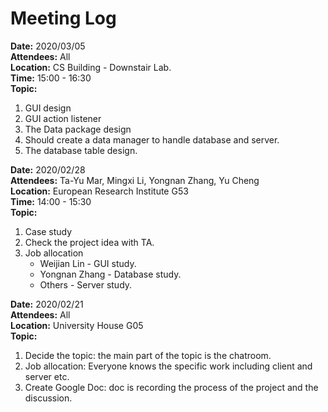 # Meeting Log
**Date:** 2020/03/05  
**Attendees:** All  
**Location:** CS Building - Downstair Lab.  
**Time:** 15:00 - 16:30  
**Topic:**  
1. GUI design  
2. GUI action listener  
3. The Data package design  
4. Should create a data manager to handle database and server.  
5. The database table design.  
  
**Date:** 2020/02/28  
**Attendees:** Ta-Yu Mar, Mingxi Li, Yongnan Zhang, Yu Cheng  
**Location:** European Research Institute G53  
**Time:** 14:00 - 15:30  
**Topic:**  
1. Case study  
2. Check the project idea with TA.  
3. Job allocation  
    - Weijian Lin - GUI study.  
    - Yongnan Zhang - Database study.  
    - Others - Server study.  
 
**Date:** 2020/02/21<br/>
**Attendees:** All<br/>
**Location:** University House G05<br/>
**Topic:**<br/>
1. Decide the topic: the main part of the topic is the chatroom.<br/>
2. Job allocation: Everyone knows the specific work including client and server etc.<br/>
3. Create Google Doc: doc is recording the process of the project and the discussion.<br/>
